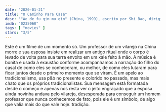 ```yaml
---
date: "2020-01-21"
title: "O Caminho Para Casa"
desc: '"Wo de fu qin mu qin" (China, 1999), escrito por Shi Bao, dirigido por Yimou Zhang, com Ziyi Zhang, Honglei Sun e Hao Zheng. Mais um dos DVDs de herança.'
imdb: "0235060"
tags: [ "movies" ]
stars: "3/5"
---
```

Este é um filme de um momento só. Um professor de um vilarejo na China morre e sua esposa insiste em realizar um antigo ritual onde o corpo é levado de volta para sua terra envolto em um xale feito à mão. A música é bonita e usada à exaustão conforme acompanhamos a narração do filho do casal de como eles se conheceram, ou melhor, de como eles lutaram para ficar juntos desde o primeiro momento que se viram. É um apelo ao tradicionalismo, usa p&b no presente e colorido no passado, mas mais chato que os próprios tradicionalistas. Sua mensagem está formatada desde o começo e apenas nos resta ver o jeito engraçado que a esposa ainda novinha andava pelo vilarejo, desesperada para conseguir um homem professor que nunca conhecemos de fato, pois ele é um símbolo, de algo que valia mais do que vale hoje: tradição.
